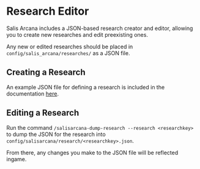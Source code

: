 # Research Editor

Salis Arcana includes a JSON-based research creator and editor, allowing you to create new researches and edit preexisting ones.

Any new or edited researches should be placed in `config/salis_arcana/researches/` as a JSON file.

## Creating a Research

An example JSON file for defining a research is included in the documentation [here](./research.md).

## Editing a Research

Run the command `/salisarcana-dump-research --research <researchkey>` to dump the JSON for the research into `config/salisarcana/research/<researchkey>.json`.

From there, any changes you make to the JSON file will be reflected ingame.

